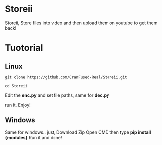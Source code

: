 # Storeii
Storeii, Store files into video and then upload them on youtube to get them back! 

# Tuotorial

## Linux

```
git clone https://github.com/CranFused-Real/Storeii.git

cd Storeii
```

Edit the **enc.py** and set file paths, same for **dec.py**

run it. Enjoy!

## Windows

Same for windows.. just,
Download Zip
Open CMD then type **pip install {modules}**
Run it and done!
